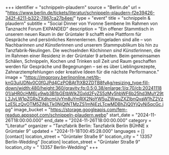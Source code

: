 +++
identifier = "schnippeln-plaudern"
source = "Berlin.de"
url = "https://www.berlin.de/tickets/literatur/schnippeln-plaudern-f2e39426-342f-4211-b322-7867ca27b4ee/"
type = "event"
title = "schnippeln & plaudern"
subtitle = "Social Dinner von Yvonne Sembene Im Rahmen von Tanznacht Forum EXPANDED"
description = "Ein offener Stammtisch in unserem neuen Raum in der Grüntaler 9 schafft eine Plattform für Gespräche und persönliches Kennenlernen. Eingeladen sind alle – von Nachbar*innen und Künstler*innen und unserem Stammpublikum bis hin zu Tanzfabrik-Neulingen. Die wechselnden Köch*innen sind Künstler*innen, die im Rahmen einer Residenz in der Grüntaler 9 arbeiten. Beim gemeinsamen Schälen, Schnippeln, Kochen und Trinken soll Zeit und Raum geschaffen werden für Gespräche und Begegnungen – sei es über Lieblingsrezepte, Zahnarztempfehlungen oder kreative Ideen für die nächste Performance."
image = "https://imgproxy.berlinonline.net/tb-knG3uiUDNv0C0fGJPd4CzPOBAtTtXB2ZDTB8fvAg/resizing_type:fill-down/width:480/height:360/gravity:fp:0.5:0.38/enlarge:1/q:70/cb:2024111801/aHR0cHM6Ly9wb3B1bGEtbWlkZGxld2FyZS5zMy5hbWF6b25hd3MuY29tL2JvLW1pZGRsZXdhcmUvYm8uYmRlX2NoYW5uZWwuZXZlbnQvaW1hZ2VzLzE5LzQyOTM5ZjNiLTk0NjQtNTMzZS1mNjEzLTcwMDBhZjQ0YjQyNi5qcGc.jpg"
image_bucket = "https://storage.googleapis.com/fem-readup.appspot.com/schnippeln-plaudern.webp"
start_date = "2024-11-26T18:00:00.000"
end_date = "2024-11-26T18:00:00.000"
category = "Literatur"
organizer = "Tanzfabrik Berlin: Tanzfabrik Berlin BÜHNE x Grüntaler 9"
updated = "2024-11-18T00:45:28.000"
languages = []
[contact]
location_street = "Grüntaler Straße 9"
location_city = " 13357 Berlin-Wedding"
[location]
location_street = "Grüntaler Straße 9"
location_city = " 13357 Berlin-Wedding"
+++